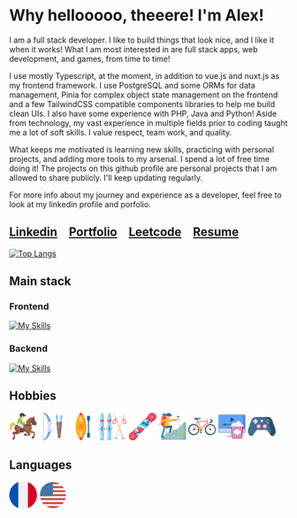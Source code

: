 # Why hellooooo, theeere! I'm Alex!

I am a full stack developer. I like to build things that look nice, and I like it when it works! What I am most interested in are full stack apps, web development, and games, from time to time!

I use mostly Typescript, at the moment, in addition to vue.js and nuxt.js as my frontend framework. I use PostgreSQL and some ORMs for data management, Pinia for complex object state management on the frontend and a few TailwindCSS compatible components libraries to help me build clean UIs. I also have some experience with PHP, Java and Python! Aside from technology, my vast experience in multiple fields prior to coding taught me a lot of soft skills. I value respect, team work, and quality.

What keeps me motivated is learning new skills, practicing with personal projects, and adding more tools to my arsenal. I spend a lot of free time doing it! The projects on this github profile are personal projects that I am allowed to share publicly. I'll keep updating regularly.

For more info about my journey and experience as a developer, feel free to look at my linkedin profile and porfolio.

## <a href='https://www.linkedin.com/in/AGilbertDev/'>Linkedin</a>&emsp;<a href='https://agilbert.dev'>Portfolio</a>&emsp;<a href='https://leetcode.com/AGilbertDev'>Leetcode</a>&emsp;<a href='https://github.com/AGilbertDev/my-resume/blob/main/public/AlexandreGilbert_CV_2025.pdf'>Resume</a>

[![Top Langs](https://github-readme-stats-alexandre-gilberts-projects.vercel.app/api/top-langs/?username=AGilbertDev&layout=compact)](https://github.com/AGilbertDev/github-readme-stats)

## Main stack

### Frontend
[![My Skills](https://skillicons.dev/icons?i=typescript,vue,nuxt,tailwindcss,pinia&theme=light)](https://skillicons.dev)

### Backend
[![My Skills](https://skillicons.dev/icons?i=nodejs,bun,postgresql,elysia,prisma,vercel&theme=light)](https://skillicons.dev)

## Hobbies
<div>
		<img width="50" src="img/001-horseback.png" alt="Horseback Riding" title="Horseback Riding"/>
		<img width="50" src="img/006-archery.png" alt="Archery" title="Archery"/>
		<img width="50" src="img/002-kayak.png" alt="Kayaking" title="Kayaking"/>
		<img width="50" src="img/007-skiing.png" alt="Cross-Country Skiing" title="Cross-Country Skiing"/>
		<img width="50" src="img/snowboard.png" alt="Snowboarding" title="Snowboarding"/>
		<img width="50" src="img/008-hiking.png" alt="Hiking" title="Hiking"/>
		<img width="50" src="img/005-bicycle.png" alt="Cycling" title="Cycling"/>
		<img width="50" src="img/004-movies.png" alt="Movies/TV Shows" title="Movies/TV Shows"/>
		<img width="50" src="img/003-gamepad.png" alt="Viedo Games" title="Video Games"/>
</div>
	
## Languages
<div>
		<img width="50" src="img/french.png" alt="French" title="French"/>
		<img width="50" src="img/english.png" alt="English" title="English"/>
</div>

